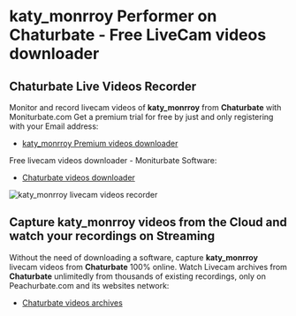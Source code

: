 # katy_monrroy Performer on Chaturbate - Free LiveCam videos downloader

## Chaturbate Live Videos Recorder

Monitor and record livecam videos of **katy_monrroy** from **Chaturbate** with Moniturbate.com
Get a premium trial for free by just and only registering with your Email address:
* [katy_monrroy Premium videos downloader](https://moniturbate.com/request-demo-licence-key.html)

Free livecam videos downloader - Moniturbate Software:
* [Chaturbate videos downloader](https://moniturbate.com/moniturbate-download-software.html)

![katy_monrroy livecam videos recorder](https://peachurnet.com/templates/moniturbate-software.png)


## Capture katy_monrroy videos from the Cloud and watch your recordings on Streaming

Without the need of downloading a software, capture **katy_monrroy** livecam videos from **Chaturbate** 100% online.
Watch Livecam archives from **Chaturbate** unlimitedly from thousands of existing recordings, only on Peachurbate.com and its websites network:
* [Chaturbate videos archives](https://peachurnet.com/)